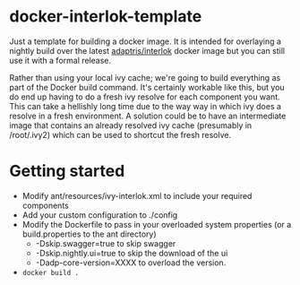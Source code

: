 # docker-interlok-template

Just a template for building a docker image. It is intended for overlaying a nightly build over the latest [adaptris/interlok](https://hub.docker.com/r/adaptris/interlok/) docker image but you can still use it with a formal release.

Rather than using your local ivy cache; we're going to build everything as part of the Docker build command. It's certainly workable like this, but you do end up having to do a fresh ivy resolve for each component you want. This can take a hellishly long time due to the way way in which ivy does a resolve in a fresh environment. A solution could be to have an intermediate image that contains an already resolved ivy cache (presumably in /root/.ivy2) which can be used to shortcut the fresh resolve.

# Getting started

* Modify ant/resources/ivy-interlok.xml to include your required components
* Add your custom configuration to ./config
* Modify the Dockerfile to pass in your overloaded system properties (or a build.properties to the ant directory)
  * -Dskip.swagger=true to skip swagger
  * -Dskip.nightly.ui=true to skip the download of the ui
  * -Dadp-core-version=XXXX to overload the version.
* `docker build .`

